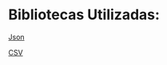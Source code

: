 # Bibliotecas Utilizadas:

[Json](https://json.nlohmann.me/)

[CSV](https://github.com/d99kris/rapidcsv/?tab=readme-ov-file)


